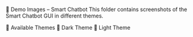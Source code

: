 📸 Demo Images – Smart Chatbot
This folder contains screenshots of the Smart Chatbot GUI in different themes.

🎨 Available Themes
🔹 Dark Theme
🔹 Light Theme
